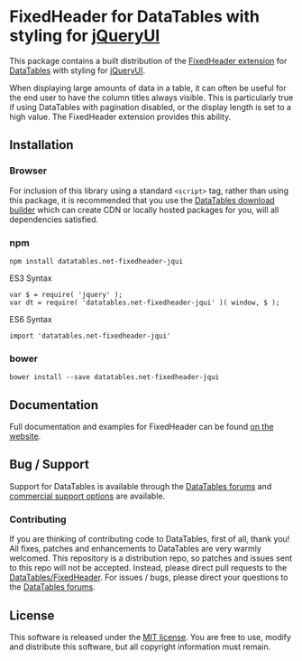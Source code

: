 # FixedHeader for DataTables with styling for [jQueryUI](http://jqueryui.com/)

This package contains a built distribution of the [FixedHeader extension](https://datatables.net/extensions/fixedheader) for [DataTables](https://datatables.net/) with styling for [jQueryUI](http://jqueryui.com/).

When displaying large amounts of data in a table, it can often be useful for the end user to have the column titles always visible. This is particularly true if using DataTables with pagination disabled, or the display length is set to a high value. The FixedHeader extension provides this ability.


## Installation

### Browser

For inclusion of this library using a standard `<script>` tag, rather than using this package, it is recommended that you use the [DataTables download builder](//datatables.net/download) which can create CDN or locally hosted packages for you, will all dependencies satisfied.

### npm

```
npm install datatables.net-fixedheader-jqui
```

ES3 Syntax
```
var $ = require( 'jquery' );
var dt = require( 'datatables.net-fixedheader-jqui' )( window, $ );
```

ES6 Syntax
```
import 'datatables.net-fixedheader-jqui'
```

### bower

```
bower install --save datatables.net-fixedheader-jqui
```



## Documentation

Full documentation and examples for FixedHeader can be found [on the website](https://datatables.net/extensions/fixedheader).


## Bug / Support

Support for DataTables is available through the [DataTables forums](//datatables.net/forums) and [commercial support options](//datatables.net/support) are available.


### Contributing

If you are thinking of contributing code to DataTables, first of all, thank you! All fixes, patches and enhancements to DataTables are very warmly welcomed. This repository is a distribution repo, so patches and issues sent to this repo will not be accepted. Instead, please direct pull requests to the [DataTables/FixedHeader](http://github.com/DataTables/FixedHeader). For issues / bugs, please direct your questions to the [DataTables forums](//datatables.net/forums).


## License

This software is released under the [MIT license](//datatables.net/license). You are free to use, modify and distribute this software, but all copyright information must remain.

